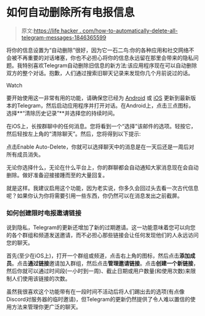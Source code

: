 # 如何自动删除所有电报信息

> 原文:[https://life hacker . com/how-to-automatically-delete-all-telegram-messages-1846365599](https://lifehacker.com/how-to-automatically-delete-all-telegram-messages-1846365599)

将你的信息设置为“自动删除”很好，因为它一石二鸟:你的各种应用和社交网络不会被不再重要的对话堵塞，你也不必担心将你的信息永远留在那里会带来的隐私问题。我特别喜欢Telegram自动删除旧信息的新方法:该应用程序现在可以自动删除双方的整个对话。抱歉，人们通过搜索旧聊天记录来发现你几个月前说过的话。

Watch

要开始使用这一非常有用的功能，请确保您已经为 [Android](https://play.google.com/store/apps/details?id=org.telegram.messenger&hl=en_US&gl=US) 或 [iOS](https://apps.apple.com/us/app/telegram-messenger/id686449807) 更新到最新版本的Telegram，然后启动应用程序并打开对话。在Android上，点击三点图标，选择**“清除历史记录”**并选择您的持续时间。

在iOS上，长按群聊中的任何消息。您将看到一个“选择”该邮件的选项。轻按它，然后轻按左上角的“清除聊天”。然后，您将得到以下提示:

点击Enable Auto-Delete，你就可以选择聊天中的消息是在一天后还是一周后对所有成员消失。

无论你选择什么，无论在什么平台上，你的群聊都会自动通知大家消息现在会自动删除。做好准备迎接接踵而至的大量回复。

就是这样。我建议启用这个功能，因为老实说，你多久会回过头去看一次古代信息呢？如果你认为你将需要引用一些东西，你仍然可以在消息发出之前截屏。

### 如何创建限时电报邀请链接

说到隐私，Telegram的更新还增加了新的过期邀请。这一功能意味着您可以向您的各个群组和频道发送邀请，而不必担心那些链接会让任何发现他们的人永远访问您的聊天。

首先(至少在iOS上)，打开一个群组或频道，点击右上角的图标，然后点击**添加成员**。点击**通过链接**邀请加入群组，然后点击**管理邀请链接**。点击**创建一个新链接**，然后你就可以通过时间段(一小时到一周)、截止日期或用户数量(和使用次数)来限制人们使用该链接的次数。

虽然我很喜欢这个功能带有在一段时间不活动后将人们踢出去的选项(有点像Discord对服务器的临时邀请)，但Telegram的更新仍然提供了令人难以置信的使用方法来管理你更广泛的聊天。